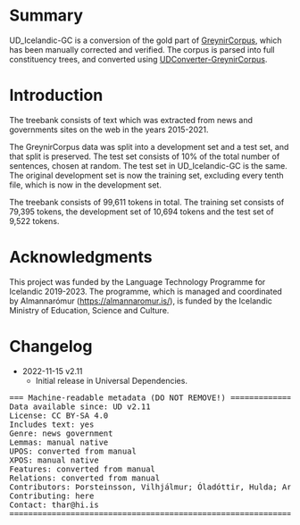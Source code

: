 # Summary

UD_Icelandic-GC is a conversion of the gold part of [GreynirCorpus](https://github.com/mideind/GreynirCorpus), which has been manually corrected and verified. The corpus is parsed into full constituency trees, and converted using [UDConverter-GreynirCorpus](https://github.com/thorunna/UDConverter-GreynirCorpus).


# Introduction

The treebank consists of text which was extracted from news and governments sites on the web in the years 2015-2021.

The GreynirCorpus data was split into a development set and a test set, and that split is preserved. The test set consists of 10% of the total number of sentences, chosen at random. The test set in UD_Icelandic-GC is the same. The original development set is now the training set, excluding every tenth file, which is now in the development set.

The treebank consists of 99,611 tokens in total. The training set consists of 79,395 tokens, the development set of 10,694 tokens and the test set of 9,522 tokens.


# Acknowledgments

This project was funded by the Language Technology Programme for Icelandic 2019-2023. The programme, which is managed and coordinated by Almannarómur (https://almannaromur.is/), is funded by the Icelandic Ministry of Education, Science and Culture.


# Changelog

* 2022-11-15 v2.11
  * Initial release in Universal Dependencies.


<pre>
=== Machine-readable metadata (DO NOT REMOVE!) ================================
Data available since: UD v2.11
License: CC BY-SA 4.0
Includes text: yes
Genre: news government
Lemmas: manual native
UPOS: converted from manual
XPOS: manual native
Features: converted from manual
Relations: converted from manual
Contributors: Þorsteinsson, Vilhjálmur; Óladóttir, Hulda; Arnardóttir, Þórunn; Þórðarson, Sveinbjörn; Símonarson, Haukur Barri; Ásgeirsdóttir, Katla
Contributing: here
Contact: thar@hi.is
===============================================================================
</pre>

